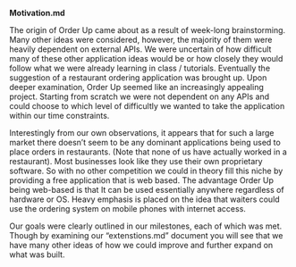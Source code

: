 **Motivation.md**

The origin of Order Up came about as a result of week-long brainstorming. Many other ideas were considered, however, the majority of them were heavily dependent on external APIs. We were uncertain of how difficult many of these other application ideas would be or how closely they would follow what we were already learning in class / tutorials. Eventually the suggestion of a restaurant ordering application was brought up. Upon deeper examination, Order Up seemed like an increasingly appealing project. Starting from scratch we were not dependent on any APIs and could choose to which level of difficultly we wanted to take the application within our time constraints. 

Interestingly from our own observations, it appears that for such a large market there doesn’t seem to be any dominant applications being used to place orders in restaurants. (Note that none of us have actually worked in a restaurant). Most businesses look like they use their own proprietary software. So with no other competition we could in theory fill this niche by providing a free application that is web based. The advantage Order Up being web-based is that It can be used essentially anywhere regardless of hardware or OS. Heavy emphasis is placed on the idea that waiters could use the ordering system on mobile phones with internet access. 

Our goals were clearly outlined in our milestones, each of which was met. Though by examining our “extenstions.md” document you will see that we have many other ideas of how we could improve and further expand on what was built.